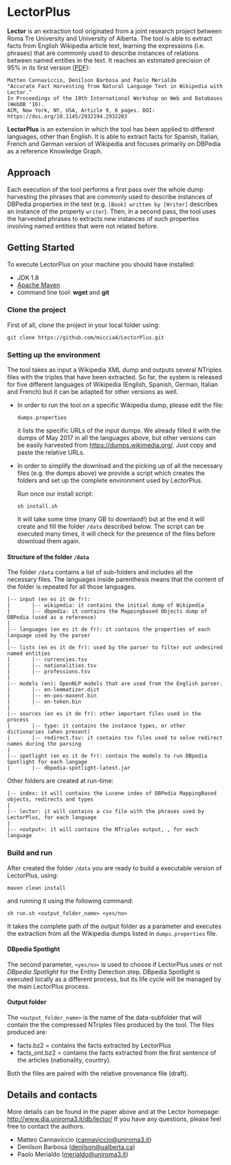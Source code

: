 # LectorPlus
**Lector** is an extraction tool originated from a joint research project between Roma Tre University and University of Alberta. The tool is able to extract facts from English Wikipedia article text, learning the expressions (i.e. phrases) that are commonly used to describe instances of relations between named entities in the text. It reaches an estimated precision of 95% in its first version ([PDF](https://www.dropbox.com/s/ruoaxzelvzq5c8y/a9-cannaviccio.pdf?dl=1)):

	Matteo Cannaviccio, Denilson Barbosa and Paolo Merialdo
	"Accurate Fact Harvesting from Natural Language Text in Wikipedia with Lector."   
	In Proceedings of the 19th International Workshop on Web and Databases (WebDB '16). 
	ACM, New York, NY, USA, Article 9, 6 pages. DOI: https://doi.org/10.1145/2932194.2932203

**LectorPlus** is an extension in which the tool has been applied to different languages, other than English. It is able to extract facts for Spanish, Italian, French and German version of Wikipedia and focuses primarily on DBPedia as a reference Knowledge Graph.

## Approach
Each execution of the tool performs a first pass over the whole dump harvesting the phrases that are commonly used to describe instances of DBPedia properties in the text (e.g. `[Book] written by [Writer]` describes an instance of the property `writer`). Then, in a second pass, the tool uses the harvested phrases to extracts new instances of such properties involving named entities that were not related before.


## Getting Started

To execute LectorPlus on your machine you should have installed:
- JDK 1.8
- [Apache Maven](https://maven.apache.org/)
- command line tool:  **wget** and **git**

### Clone the project

First of all, clone the project in your local folder using:
```
git clone https://github.com/miccia4/LectorPlus.git
```

### Setting up the environment

The tool takes as input a Wikipedia XML dump and outputs several NTriples files with the triples that have been extracted.
So far, the system is released for five different languages of Wikipedia (English, Spanish, German, Italian and French) but it can be adapted for other versions as well.

- In order to run the tool on a specific Wikipedia dump, please edit the file:
	 ```
	 dumps.properties
	 ```
	it lists the specific URLs of the input dumps. We already filled it with the dumps of May 2017 in all the languages above, but other versions can be easily harvested from https://dumps.wikimedia.org/. Just copy and paste the relative URLs. 

- In order to simplify the download and the picking up of all the necessary files (e.g. the dumps above) we provide a script which creates the folders and set up the complete environment used by LectorPlus. 
	
	Run once our install script:
	```
	sh install.sh
	```
	It will take some time (many GB to downlaod!) but at the end it will create and fill the folder `/data` described below. The script can be executed many times, it will check for the presence of the files before download them again.

#### Structure of the folder `/data`
The folder `/data` contains a list of sub-folders and includes all the necessary files. The languages inside parenthesis means that the content of the folder is repeated for all those languages.

	|-- input (en es it de fr):									
	|		|-- wikipedia: it contains the initial dump of Wikipedia
	|		|-- dbpedia: it contains the Mappingbased Objects dump of DBPedia (used as a reference)
	|
	|-- languages (en es it de fr): it contains the properties of each language used by the parser
	|
	|-- lists (en es it de fr): used by the parser to filter out undesired named entities
	|		|-- currencies.tsv
	|		|-- nationalities.tsv
	|		|-- professions.tsv
	|
	|-- models (en): OpenNLP models that are used from the English parser.
	|		|-- en-lemmatizer.dict
	|		|-- en-pos-maxent.bin
	|		|-- en-token.bin
	|
	|-- sources (en es it de fr): other important files used in the process
	|		|-- type: it contains the instance types, or other dictionaries (when present)
	|		|-- redirect.tsv: it contains tsv files used to solve redirect names during the parsing
	|
	|-- spotlight (en es it de fr): contain the models to run DBpedia Spotlight for each langage
	|		|-- dbpedia-spotlight-latest.jar

Other folders are created at run-time:

	|-- index: it will contains the Lucene index of DBPedia MappingBased objects, redirects and types
	|
	|-- lector: it will contains a csv file with the phrases used by LectorPlus, for each language
	|
	|-- <output>: it will contains the NTriples output, , for each language
	
### Build and run

After created the folder `/data` you are ready to build a executable version of LectorPlus, using:
```
maven clean install
```

and running it using the following command:

```
sh run.sh <output_folder_name> <yes/no>
```
It takes the complete path of the output folder as a parameter and executes the extraction from all the Wikipedia dumps listed in `dumps.properties` file.

#### DBpedia Spotlight
The second parameter, `<yes/no>` is used to choose if LectorPlus uses or not *DBpedia Spotlight* for the Entity Detection step. DBpedia Spotlight is executed locally as a different process, but its life cycle will be managed by the main LectorPlus process. 

#### Output folder
The `<output_folder_name>` is the name of the data-subfolder that will contain the the compressed NTriples files produced by the tool. The files produced are:

 - facts.bz2 = contains the facts extracted by LectorPlus
 - facts_ont.bz2 = contains the facts extracted from the first sentence of the articles (nationality, country).
 
Both the files are paired with the relative provenance file (draft).

## Details and contacts
More details can be found in the paper above and at the Lector homepage: http://www.dia.uniroma3.it/db/lector/
If you have any questions, please feel free to contact the authors.

- Matteo Cannaviccio (cannaviccio@uniroma3.it)
- Denilson Barbosa (denilson@ualberta.ca)
- Paolo Merialdo (merialdo@uniroma3.it)
